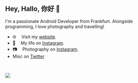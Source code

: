 ## Hey, Hallo, 你好 👋 

I'm a passionate Android Developer from Frankfurt. 
Alongside programming, I love photography and travelling!

- 🌐  ㅤVisit my [website](https://maxkeppeler.com/).
- 🧍  ㅤMy life on [Instagram](https://www.instagram.com/maximilian.keppeler).
- 📷  ㅤPhotography on [Instagram](https://www.instagram.com/max.keppeler).
- Misc on [Twitter](https://twitter.com/max_keppeler)

<br />
<p align = "start">
  <img src = "https://github-readme-stats.vercel.app/api?username=maxkeppeler">
</p>

</details>

